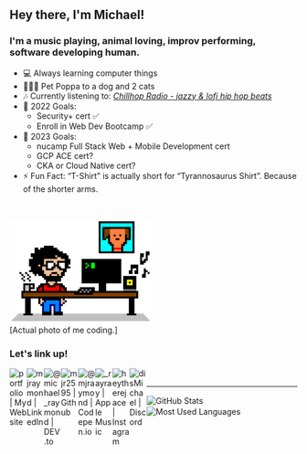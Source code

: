 ## Hey there, I'm Michael!

### I'm a music playing, animal loving, improv performing, software developing human.

- 💻 Always learning computer things
- 🐶🐱🐱 Pet Poppa to a dog and 2 cats
- 🎶 Currently listening to: [_Chillhop Radio - jazzy & lofi hip hop beats_](https://www.youtube.com/watch?v=5yx6BWlEVcY)
- 🥅 2022 Goals:
  - Security+ cert ✅
  - Enroll in Web Dev Bootcamp ✅
- 🥅 2023 Goals:
  - nucamp Full Stack Web + Mobile Development cert
  - GCP ACE cert?
  - CKA or Cloud Native cert?
- ⚡ Fun Fact: “T-Shirt” is actually short for “Tyrannosaurus Shirt”. Because of the shorter arms.

<br/>

<img src="8bit-desk.png" alt="Actual photo of me coding." title="Created with jspaint.app" width="250"/><br/>
[Actual photo of me coding.]

### Let's link up!

[<img align="left" alt="portfolio | My Website" width="30px" src="https://img.icons8.com/color/48/000000/console.png" />][website]
[<img align="left" alt="mjraymond | LinkedIn" width="30px" src="https://img.icons8.com/color/48/000000/linkedin.png" />][linkedin]
[<img align="left" alt="@michael_raymond | DEV.to" width="30px" src="https://dev-to-uploads.s3.amazonaws.com/uploads/logos/resized_logo_UQww2soKuUsjaOGNB38o.png" />][dev]
[<img align="left" alt="mjr2595 | Github" width="30px" src="https://img.icons8.com/color/48/000000/github-2.png" />][github]
[<img align="left" alt="@mjraymond | Codepen.io" width="30px" src="https://img.icons8.com/fluency/48/null/codepen.png" />][codepen]
[<img align="left" alt="_rayray | Apple Music" width="30px" src="https://img.icons8.com/color-glass/48/000000/apple-music.png" />][music]
[<img align="left" alt="heytherejace | Instagram" width="30px" src="https://img.icons8.com/color/48/000000/instagram.png" />][instagram]
[<img align="left" alt="disMichael | Discord" width="30px" src="https://img.icons8.com/color/48/000000/discord-logo.png" />][discord]

<br/>

---

<p><img align="center" src="https://github-readme-stats-mjr2595.vercel.app/api?username=mjr2595&theme=nord&show_icons=true" alt="GitHub Stats" height="175"/> <img align="center" src="https://github-readme-stats.vercel.app/api/top-langs?username=mjr2595&show_icons=true&locale=en&layout=compact&theme=nord" alt="Most Used Languages" height="175"/></p>

[website]: https://michaelraymond.info
[music]: https://music.apple.com/profile/mike_check
[instagram]: https://www.instagram.com/heytherejace
[linkedin]: https://www.linkedin.com/in/mjraymond
[github]: https://github.com/mjr2595
[discord]: https://discordapp.com/users/691148133580931143
[dev]: https://dev.to/michael_raymond
[codepen]: https://codepen.io/mjraymond/
